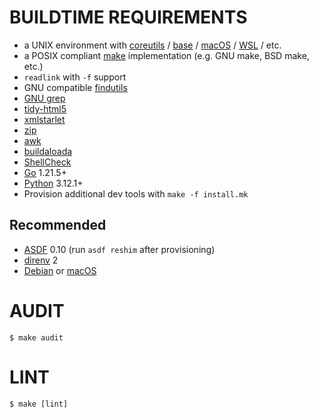 # BUILDTIME REQUIREMENTS

* a UNIX environment with [coreutils](https://www.gnu.org/software/coreutils/) / [base](http://ftp.freebsd.org/pub/FreeBSD/releases/) / [macOS](https://www.apple.com/macos) / [WSL](https://learn.microsoft.com/en-us/windows/wsl/install) / etc.
* a POSIX compliant [make](https://pubs.opengroup.org/onlinepubs/9699919799/utilities/make.html) implementation (e.g. GNU make, BSD make, etc.)
* `readlink` with `-f` support
* GNU compatible [findutils](https://www.gnu.org/software/findutils/)
* [GNU grep](https://www.gnu.org/software/grep/)
* [tidy-html5](https://github.com/htacg/tidy-html5)
* [xmlstarlet](https://xmlstar.sourceforge.net/)
* [zip](https://linux.die.net/man/1/zip)
* [awk](https://pubs.opengroup.org/onlinepubs/9699919799/utilities/awk.html)
* [buildaloada](http://github.com/mcandre/buildaloada)
* [ShellCheck](https://hackage.haskell.org/package/ShellCheck)
* [Go](https://go.dev/) 1.21.5+
* [Python](https://www.python.org/) 3.12.1+
* Provision additional dev tools with `make -f install.mk`

## Recommended

* [ASDF](https://asdf-vm.com/) 0.10 (run `asdf reshim` after provisioning)
* [direnv](https://direnv.net/) 2
* [Debian](https://www.debian.org/) or [macOS](https://www.apple.com/macos)

# AUDIT

```console
$ make audit
```

# LINT

```console
$ make [lint]
```
